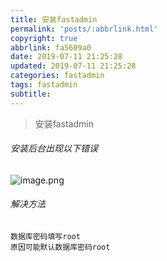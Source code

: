 ```yaml
---
title: 安装fastadmin
permalink: 'posts/:abbrlink.html'
copyright: true
abbrlink: fa5609a0
date: 2019-07-11 21:25:28
updated: 2019-07-11 21:25:28
categories: fastadmin
tags: fastadmin
subtitle:
---
```

<blockquote class="blockquote-center">安装fastadmin</blockquote>

###### 安装后台出现以下错误

![image.png](https://upload-images.jianshu.io/upload_images/3098875-e510b29ffbec60e9.png?imageMogr2/auto-orient/strip%7CimageView2/2/w/1240)

###### 解决方法

```
数据库密码填写root
原因可能默认数据库密码root 
```